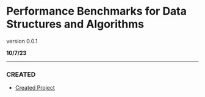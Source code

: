 # Performance Benchmarks for Data Structures and Algorithms

version 0.0.1

**10/7/23**

---

### CREATED

- [Created Project](#1)

